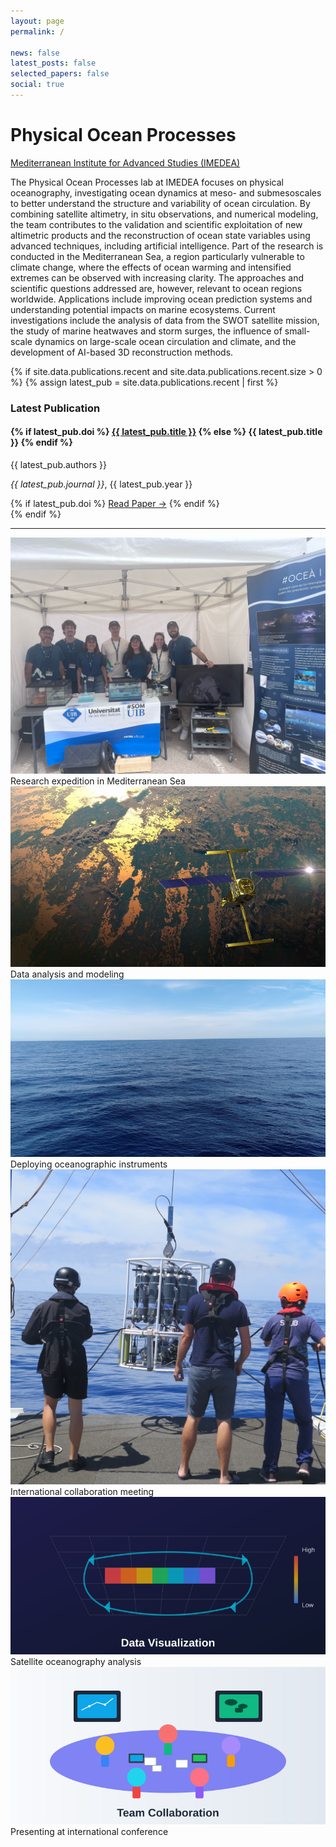 ```yaml
---
layout: page
permalink: /

news: false
latest_posts: false
selected_papers: false
social: true
---
```


<div class="intro-hero">
  <h1 class="lab-title">Physical Ocean Processes</h1>
  <p class="lab-subtitle"><a href='https://imedea.uib-csic.es/'>Mediterranean Institute for Advanced Studies (IMEDEA)</a></p>
</div>

<div class="lab-overview" style="text-align: left;">
  <p>The Physical Ocean Processes lab at IMEDEA focuses on physical oceanography, investigating ocean dynamics at meso- and submesoscales to better understand the structure and variability of ocean circulation. By combining satellite altimetry, in situ observations, and numerical modeling, the team contributes to the validation and scientific exploitation of new altimetric products and the reconstruction of ocean state variables using advanced techniques, including artificial intelligence. Part of the research is conducted in the Mediterranean Sea, a region particularly vulnerable to climate change, where the effects of ocean warming and intensified extremes can be observed with increasing clarity. The approaches and scientific questions addressed are, however, relevant to ocean regions worldwide. Applications include improving ocean prediction systems and understanding potential impacts on marine ecosystems. Current investigations include the analysis of data from the SWOT satellite mission, the study of marine heatwaves and storm surges, the influence of small-scale dynamics on large-scale ocean circulation and climate, and the development of AI-based 3D reconstruction methods.</p>
</div>

<!-- Latest Publication -->
{% if site.data.publications.recent and site.data.publications.recent.size > 0 %}
{% assign latest_pub = site.data.publications.recent | first %}
<div class="latest-publication">
  <h3>Latest Publication</h3>
  <div class="publication-highlight">
    <h4>
      {% if latest_pub.doi %}
      <a href="{{ latest_pub.doi }}" target="_blank">{{ latest_pub.title }}</a>
      {% else %}
      {{ latest_pub.title }}
      {% endif %}
    </h4>
    <p class="authors">{{ latest_pub.authors }}</p>
    <p class="journal"><em>{{ latest_pub.journal }}</em>, {{ latest_pub.year }}</p>
    {% if latest_pub.doi %}
    <a href="{{ latest_pub.doi }}" target="_blank" class="read-paper-btn">Read Paper →</a>
    {% endif %}
  </div>
</div>
{% endif %}

---

<!-- Research Gallery -->
<div class="photo-gallery">
  <div class="gallery-grid">
    <div class="gallery-item">
      <img src="/assets/img/gallery/research-1.jpg" alt="Research expedition">
      <div class="gallery-caption">Research expedition in Mediterranean Sea</div>
    </div>
    <div class="gallery-item">
      <img src="/assets/img/gallery/research-2.jpg" alt="Laboratory work">
      <div class="gallery-caption">Data analysis and modeling</div>
    </div>
    <div class="gallery-item">
      <img src="/assets/img/gallery/research-3.jpg" alt="Field instruments">
      <div class="gallery-caption">Deploying oceanographic instruments</div>
    </div>
    <div class="gallery-item">
      <img src="/assets/img/gallery/research-4.jpg" alt="Team collaboration">
      <div class="gallery-caption">International collaboration meeting</div>
    </div>
    <div class="gallery-item">
      <img src="/assets/img/gallery/research-5.jpg" alt="Satellite data">
      <div class="gallery-caption">Satellite oceanography analysis</div>
    </div>
    <div class="gallery-item">
      <img src="/assets/img/gallery/research-6.jpg" alt="Conference presentation">
      <div class="gallery-caption">Presenting at international conference</div>
    </div>
  </div>
</div>